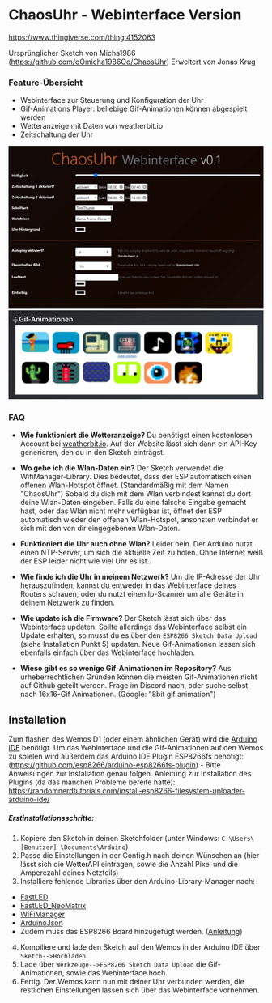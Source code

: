 # ChaosUhr - Webinterface Version
https://www.thingiverse.com/thing:4152063 

Ursprünglicher Sketch von Micha1986 (https://github.com/oOmicha1986Oo/ChaosUhr)
Erweitert von Jonas Krug


### Feature-Übersicht

  - Webinterface zur Steuerung und Konfiguration der Uhr
  - Gif-Animations Player: beliebige Gif-Animationen können abgespielt werden
  - Wetteranzeige mit Daten von weatherbit.io
  - Zeitschaltung der Uhr
  
 ![Screenshot1](Screenshot/screen1.jpg)
 ![Screenshot2](Screenshot/screen2.jpg)


### FAQ

* __Wie funktioniert die Wetteranzeige?__
Du benötigst einen kostenlosen Account bei [weatherbit.io](https://www.weatherbit.io/). Auf der Website lässt sich dann ein API-Key generieren, den du in den Sketch einträgst.

* __Wo gebe ich die Wlan-Daten ein?__
Der Sketch verwendet die WifiManager-Library. Dies bedeutet, dass der ESP automatisch einen offenen Wlan-Hotspot öffnet. (Standardmäßig mit dem Namen "ChaosUhr") Sobald du dich mit dem Wlan verbindest kannst du dort deine Wlan-Daten eingeben. Falls du eine falsche Eingabe gemacht hast, oder das Wlan nicht mehr verfügbar ist, öffnet der ESP automatisch wieder den offenen Wlan-Hotspot, ansonsten verbindet er sich mit den von dir eingegebenen Wlan-Daten.

* __Funktioniert die Uhr auch ohne Wlan?__
Leider nein. Der Arduino nutzt einen NTP-Server, um sich die aktuelle Zeit zu holen. Ohne Internet weiß der ESP leider nicht wie viel Uhr es ist..

* __Wie finde ich die Uhr in meinem Netzwerk?__
Um die IP-Adresse der Uhr herauszufinden, kannst du entweder in das Webinterface deines Routers schauen, oder du nutzt einen Ip-Scanner um alle Geräte in deinem Netzwerk zu finden.

* __Wie update ich die Firmware?__
Der Sketch lässt sich über das Webinterface updaten. Sollte allerdings das Webinterface selbst ein Update erhalten, so musst du es über den `ESP8266 Sketch Data Upload` (siehe Installation Punkt 5) updaten.
Neue Gif-Animationen lassen sich ebenfalls einfach über das Webinterface hochladen.

* __Wieso gibt es so wenige Gif-Animationen im Repository?__
Aus urheberrechtlichen Gründen können die meisten Gif-Animationen nicht auf Github geteilt werden. Frage im Discord nach, oder suche selbst nach 16x16-Gif Animationen. (Google: "8bit gif animation")


## Installation

Zum flashen des Wemos D1 (oder einem ähnlichen Gerät) wird die [Arduino IDE](https://www.arduino.cc/en/main/software) benötigt.
Um das Webinterface und die Gif-Animationen auf den Wemos zu spielen wird außerdem das Arduino IDE Plugin ESP8266fs benötigt: (https://github.com/esp8266/arduino-esp8266fs-plugin) - Bitte Anweisungen zur Installation genau folgen.
Anleitung zur Installation des Plugins (da das manchen Probleme bereite hatte): https://randomnerdtutorials.com/install-esp8266-filesystem-uploader-arduino-ide/


##### Erstinstallationsschritte:
1. Kopiere den Sketch in deinen Sketchfolder (unter Windows: `C:\Users\ [Benutzer] \Documents\Arduino`)
2. Passe die Einstellungen in der Config.h nach deinen Wünschen an (hier lässt sich die WetterAPI eintragen, sowie die Anzahl Pixel und die Amperezahl deines Netzteils)
3. Installiere fehlende Libraries über den Arduino-Library-Manager nach:
* [FastLED](https://github.com/FastLED/FastLED)
* [FastLED_NeoMatrix](https://github.com/marcmerlin/FastLED_NeoMatrix)
* [WiFiManager](https://github.com/tzapu/WiFiManager)
* [ArduinoJson](https://github.com/bblanchon/ArduinoJson)
* Zudem muss das ESP8266 Board hinzugefügt werden. ([Anleitung](https://randomnerdtutorials.com/how-to-install-esp8266-board-arduino-ide/))
4. Kompiliere und lade den Sketch auf den Wemos in der Arduino IDE über `Sketch-->Hochladen`
5. Lade über `Werkzeuge-->ESP8266 Sketch Data Upload` die Gif-Animationen, sowie das Webinterface hoch.
6. Fertig. Der Wemos kann nun mit deiner Uhr verbunden werden, die restlichen Einstellungen lassen sich über das Webinterface vornehmen.


